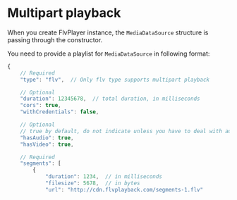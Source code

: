 
Multipart playback
==================
When you create FlvPlayer instance, the `MediaDataSource` structure is passing through the constructor.

You need to provide a playlist for `MediaDataSource` in following format:

```js
{
    // Required
    "type": "flv",  // Only flv type supports multipart playback

    // Optional
    "duration": 12345678,  // total duration, in milliseconds
    "cors": true,
    "withCredentials": false,

    // Optional
    // true by default, do not indicate unless you have to deal with audio-only or video-only stream
    "hasAudio": true,
    "hasVideo": true,

    // Required
    "segments": [
        {
            "duration": 1234,  // in milliseconds
            "filesize": 5678,  // in bytes
            "url": "http://cdn.flvplayback.com/segments-1.flv"